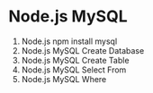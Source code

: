 # Node.js MySQL
1. Node.js npm install mysql
2. Node.js MySQL Create Database
3. Node.js MySQL Create Table
4. Node.js MySQL Select From
5. Node.js MySQL Where